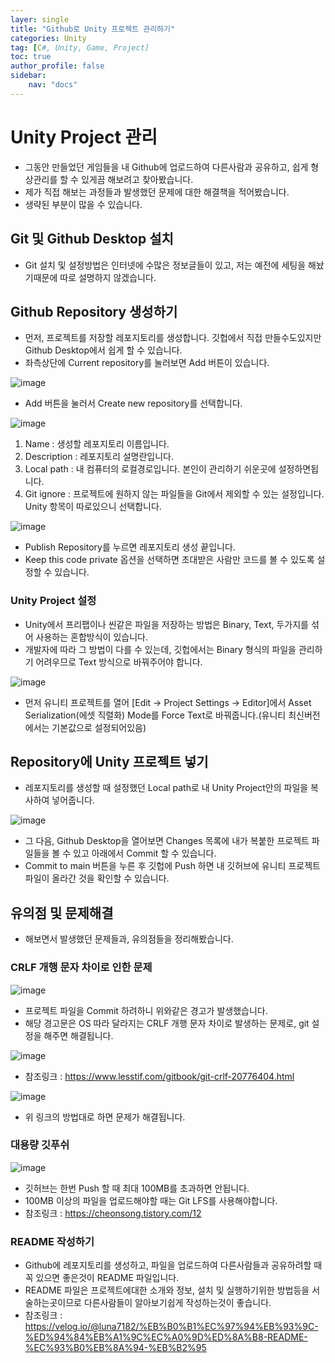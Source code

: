 ```yaml
---
layer: single
title: "Github로 Unity 프로젝트 관리하기"
categories: Unity
tag: [C#, Unity, Game, Project]
toc: true
author_profile: false
sidebar: 
    nav: "docs"
---
```



# Unity Project 관리

- 그동안 만들었던 게임들을 내 Github에 업로드하여 다른사람과 공유하고, 쉽게 형상관리를 할 수 있게끔 해보려고 찾아봤습니다.
- 제가 직접 해보는 과정들과 발생했던 문제에 대한 해결책을 적어봤습니다.
- 생략된 부분이 많을 수 있습니다.


## Git 및 Github Desktop 설치

- Git 설치 및 설정방법은 인터넷에 수많은 정보글들이 있고, 저는 예전에 세팅을 해놨기때문에 따로 설명하지 않겠습니다.


## Github Repository 생성하기

- 먼저, 프로젝트를 저장할 레포지토리를 생성합니다. 깃헙에서 직접 만들수도있지만 Github Desktop에서 쉽게 할 수 있습니다.
- 좌측상단에 Current repository를 눌러보면 Add 버튼이 있습니다.

![image](/images/2024/2024-04-01/capture_1.png)

- Add 버튼을 눌러서 Create new repository를 선택합니다.

![image](/images/2024/2024-04-01/capture_2.png)

1. Name : 생성할 레포지토리 이름입니다.
2. Description : 레포지토리 설명란입니다.
3. Local path : 내 컴퓨터의 로컬경로입니다. 본인이 관리하기 쉬운곳에 설정하면됩니다.
4. Git ignore : 프로젝트에 원하지 않는 파일들을 Git에서 제외할 수 있는 설정입니다. Unity 항목이 따로있으니 선택합니다.

![image](/images/2024/2024-04-01/capture_3.png)

- Publish Repository를 누르면 레포지토리 생성 끝입니다.
- Keep this code private 옵션을 선택하면 초대받은 사람만 코드를 볼 수 있도록 설정할 수 있습니다.

### Unity Project 설정

- Unity에서 프리팹이나 씬같은 파일을 저장하는 방법은 Binary, Text, 두가지를 섞어 사용하는 혼합방식이 있습니다.
- 개발자에 따라 그 방법이 다를 수 있는데, 깃헙에서는 Binary 형식의 파일을 관리하기 어려우므로 Text 방식으로 바꿔주어야 합니다.

![image](/images/2024/2024-04-01/capture_4.png)

- 먼저 유니티 프로젝트를 열어 [Edit -> Project Settings -> Editor]에서 Asset Serialization(에셋 직렬화) Mode를 Force Text로 바꿔줍니다.(유니티 최신버전에서는 기본값으로 설정되어있음)

## Repository에 Unity 프로젝트 넣기

- 레포지토리를 생성할 때 설정했던 Local path로 내 Unity Project안의 파일을 복사하여 넣어줍니다.

![image](/images/2024/2024-04-01/capture_5.png)

- 그 다음, Github Desktop을 열어보면 Changes 목록에 내가 복붙한 프로젝트 파일들을 볼 수 있고 아래에서 Commit 할 수 있습니다.
- Commit to main 버튼을 누른 후 깃헙에 Push 하면 내 깃허브에 유니티 프로젝트파일이 올라간 것을 확인할 수 있습니다.

## 유의점 및 문제해결

- 해보면서 발생했던 문제들과, 유의점들을 정리해봤습니다.

### CRLF 개행 문자 차이로 인한 문제

![image](/images/2024/2024-04-01/capture_6.png)

- 프로젝트 파일을 Commit 하려하니 위와같은 경고가 발생했습니다.
- 해당 경고문은 OS 따라 달라지는 CRLF 개행 문자 차이로 발생하는 문제로, git 설정을 해주면 해결됩니다.

![image](/images/2024/2024-04-01/capture_7.png)

- 참조링크 : https://www.lesstif.com/gitbook/git-crlf-20776404.html

![image](/images/2024/2024-04-01/capture_8.png)

- 위 링크의 방법대로 하면 문제가 해결됩니다.

### 대용량 깃푸쉬

![image](/images/2024/2024-04-01/capture_9.png)

- 깃허브는 한번 Push 할 때 최대 100MB를 초과하면 안됩니다. 
- 100MB 이상의 파일을 업로드해야할 때는 Git LFS를 사용해야합니다. 
- 참조링크 : https://cheonsong.tistory.com/12

### README 작성하기

- Github에 레포지토리를 생성하고, 파일을 업로드하여 다른사람들과 공유하려할 때 꼭 있으면 좋은것이 README 파일입니다.
- README 파일은 프로젝트에대한 소개와 정보, 설치 및 실행하기위한 방법등을 서술하는곳이므로 다른사람들이 알아보기쉽게 작성하는것이 좋습니다.
- 참조링크 : https://velog.io/@luna7182/%EB%B0%B1%EC%97%94%EB%93%9C-%ED%94%84%EB%A1%9C%EC%A0%9D%ED%8A%B8-README-%EC%93%B0%EB%8A%94-%EB%B2%95

